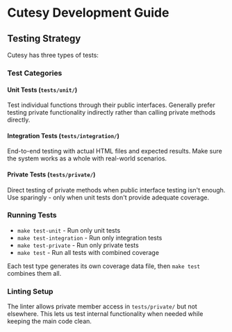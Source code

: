# Cutesy Development Guide

## Testing Strategy

Cutesy has three types of tests:

### Test Categories

#### Unit Tests (`tests/unit/`)
Test individual functions through their public interfaces. Generally prefer testing private functionality indirectly rather than calling private methods directly.

#### Integration Tests (`tests/integration/`)
End-to-end testing with actual HTML files and expected results. Make sure the system works as a whole with real-world scenarios.

#### Private Tests (`tests/private/`)
Direct testing of private methods when public interface testing isn't enough. Use sparingly - only when unit tests don't provide adequate coverage.

### Running Tests

- `make test-unit` - Run only unit tests
- `make test-integration` - Run only integration tests
- `make test-private` - Run only private tests
- `make test` - Run all tests with combined coverage

Each test type generates its own coverage data file, then `make test` combines them all.

### Linting Setup

The linter allows private member access in `tests/private/` but not elsewhere. This lets us test internal functionality when needed while keeping the main code clean.
